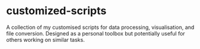 # customized-scripts
A collection of my customised scripts for data processing, visualisation, and file conversion. Designed as a personal toolbox but potentially useful for others working on similar tasks.
